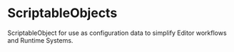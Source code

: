 # ScriptableObjects
ScriptableObject for use as configuration data to simplify Editor workflows and Runtime Systems.
